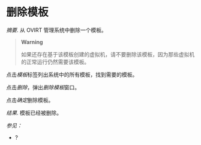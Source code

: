 # 删除模板

*摘要*.
从 OVIRT 管理系统中删除一个模板。

> **Warning**
>
> 如果还存在基于该模板创建的虚拟机，请不要删除该模板，因为那些虚拟机的正常运行仍然需要该模板。

点击*模板*标签列出系统中的所有模板，找到需要的模板。

点击*删除*，弹出*删除模板*窗口。

点击*确定*删除模板。

*结果*.
模板已经被删除。

*参见：*

-   ?
